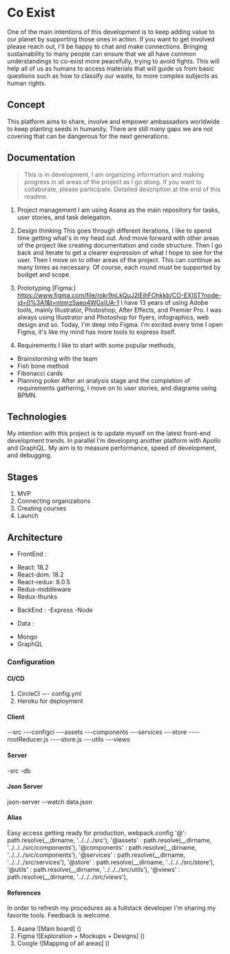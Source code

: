 # Co Exist

One of the main intentions of this development is to keep adding value to our planet by supporting those ones in action. If you want to get involved please reach out, I'll be happy to chat and make connections. Bringing sustainability to many people can ensure that we all have common understandings to co-exist more peacefully, trying to avoid fights. This will help all of us as humans to access materials that will guide us from basic questions such as how to classify our waste, to more complex subjects as human rights.

## Concept
This platform aims to share, involve and empower ambassadors worldwide to keep planting seeds in humanity. There are still many gaps we are not covering that can be dangerous for the next generations.

## Documentation
> This is in development, I am organizing information and making progress in all areas of the project as I go along. If you want to collaborate, please participate.
> Detailed description at the end of this readme.

1. Project management
I am using Asana as the main repository for tasks, user stories, and task delegation.

2. Design thinking
This goes through different iterations, I like to spend time getting what's in my head out. And move forward with other areas of the project like creating documentation and code structure. Then I go back and iterate to get a clearer expression of what I hope to see for the user. Then I move on to other areas of the project. This can continue as many times as necessary. Of course, each round must be supported by budget and scope.

3. Prototyping
[Figma:] https://www.figma.com/file/rokr9nLkQuJ2lEihFOhkkb/CO-EXIST?node-id=0%3A1&t=nImrz5aeo4WGxIUA-1
I have 13 years of using Adobe tools, mainly Illustrator, Photoshop, After Effects, and Premier Pro. I was always using Illustrator and Photoshop for flyers, infographics, web design and so. Today, I'm deep into Figma. I'm excited every time I open Figma, it's like my mind has more tools to express itself.

4. Requirements
I like to start with some popular methods, 
- Brainstorming with the team
- Fish bone method
- Fibonacci cards
- Planning poker
After an analysis stage and the completion of requirements gathering, I move on to user stories, and diagrams using BPMN.

## Technologies
My intention with this project is to update myself on the latest front-end development trends. In parallel I'm developing another platform with Apollo and GraphQL. My aim is to measure performance, speed of development, and debugging.

## Stages
1. MVP
2. Connecting organizations
3. Creating courses
4. Launch

## Architecture

* FrontEnd :
- React: 18.2
- React-dom: 18.2
- React-redux: 8.0.5
- Redux-middleware
- Redux-thunks

* BackEnd :
-Express
-Node

* Data :
- Mongo
- GraphQL

### Configuration

#### CI/CD
1. CircleCI
--- config.yml
2. Heroku for deployment

#### Client
--src
---configci
---assets
---components
---services
---store
----rootReducer.js
----store.js
---utils
---views

#### Server
-src
-db

#### Json Server
json-server --watch data.json

#### Alias
Easy access getting ready for production, webpack.config
'@': path.resolve(__dirname, '../../../src'),
'@assets' : path.resolve(__dirname, '../../../src/components'),
'@components' : path.resolve(__dirname, '../../../src/components'),
'@services' : path.resolve(__dirname, '../../../src/services'),
'@store' : path.resolve(__dirname, '../../../src/store'),
'@utils' : path.resolve(__dirname, '../../../src/utils'),
'@views' : path.resolve(__dirname, '../../../src/views'),

#### References
In order to refresh my procedures as a fullstack developer I'm sharing my favorite tools. Feedback is welcome.
1. Asana
![Main board]
()
2. Figma
![Exploration + Mockups + Designs]
()
3. Coogle
![Mapping of all areas]
()
